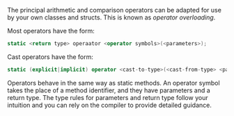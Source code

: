 The principal arithmetic and comparison operators can be adapted for use by your own classes and structs. This is known as _operator overloading_.

Most operators have the form:

```csharp
static <return type> operaator <operator symbols>(<parameters>);
```

Cast operators have the form:

```csharp
static (explicit|implicit) operator <cast-to-type>(<cast-from-type> <parameter name>);
```

Operators behave in the same way as static methods. An operator symbol takes the place of a method identifier, and they have parameters and a return type. The type rules for parameters and return type follow your intuition and you can rely on the compiler to provide detailed guidance.
